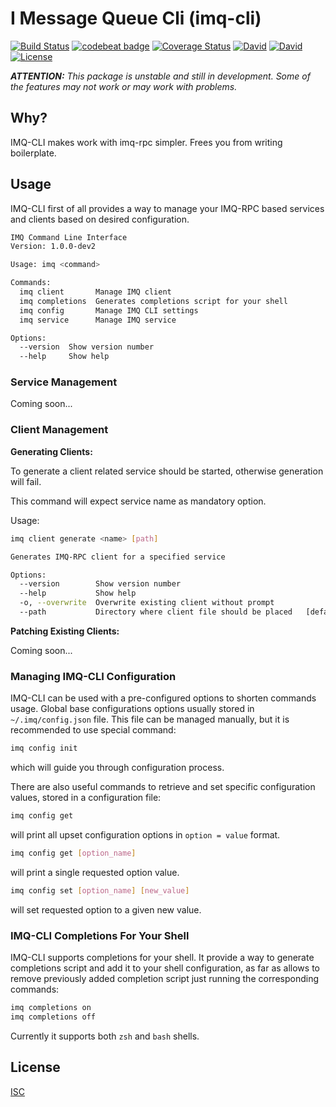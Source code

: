 # I Message Queue Cli (imq-cli)

[![Build Status](https://travis-ci.org/imqueue/imq-cli.svg?branch=master)](https://travis-ci.org/imqueue/imq-cli)
[![codebeat badge](https://codebeat.co/badges/bafe0c12-51c6-4419-b671-cf107b5293e3)](https://codebeat.co/projects/github-com-imqueue-imq-cli-master)
[![Coverage Status](https://coveralls.io/repos/github/imqueue/imq-cli/badge.svg?branch=master)](https://coveralls.io/github/imqueue/imq-cli?branch=master)
[![David](https://img.shields.io/david/imqueue/imq-cli.svg)](https://david-dm.org/imqueue/imq-cli)
[![David](https://img.shields.io/david/dev/imqueue/imq-cli.svg)](https://david-dm.org/imqueue/imq-cli?type=dev)
[![License](https://img.shields.io/badge/license-ISC-blue.svg)](https://rawgit.com/imqueue/imq-cli/master/LICENSE)

***ATTENTION:** This package is unstable and still in development. Some of the
features may not work or may work with problems.*

## Why?

IMQ-CLI makes work with imq-rpc simpler. Frees you from writing boilerplate.

## Usage

IMQ-CLI first of all provides a way to manage your IMQ-RPC based services and 
clients based on desired configuration.

~~~bash
IMQ Command Line Interface
Version: 1.0.0-dev2

Usage: imq <command>

Commands:
  imq client       Manage IMQ client
  imq completions  Generates completions script for your shell
  imq config       Manage IMQ CLI settings
  imq service      Manage IMQ service

Options:
  --version  Show version number                                       [boolean]
  --help     Show help                                                 [boolean]
~~~

### Service Management

Coming soon...

### Client Management

**Generating Clients:**

To generate a client related service should be started, otherwise generation 
will fail.

This command will expect service name as mandatory option.

Usage:

~~~bash
imq client generate <name> [path]

Generates IMQ-RPC client for a specified service

Options:
  --version        Show version number                                 [boolean]
  --help           Show help                                           [boolean]
  -o, --overwrite  Overwrite existing client without prompt            [boolean]
  --path           Directory where client file should be placed   [default: "."]
~~~

**Patching Existing Clients:**

Coming soon...

### Managing IMQ-CLI Configuration

IMQ-CLI can be used with a pre-configured options to shorten commands usage.
Global base configurations options usually stored in `~/.imq/config.json` file.
This file can be managed manually, but it is recommended to use special
command:

~~~bash
imq config init
~~~

which will guide you through configuration process.

There are also useful commands to retrieve and set specific configuration
values, stored in a configuration file:

~~~bash
imq config get
~~~
will print all upset configuration options in `option = value` format.

~~~bash
imq config get [option_name]
~~~
will print a single requested option value.

~~~bash
imq config set [option_name] [new_value]
~~~
will set requested option to a given new value.


### IMQ-CLI Completions For Your Shell

IMQ-CLI supports completions for your shell. It provide a way to generate 
completions script and add it to your shell configuration, as far as
allows to remove previously added completion script just running the 
corresponding commands:

~~~bash
imq completions on
imq completions off
~~~

Currently it supports both `zsh` and `bash` shells.

## License

[ISC](https://github.com/imqueue/imq-cli/blob/master/LICENSE)

